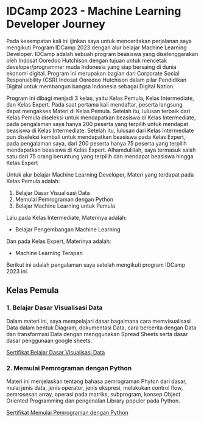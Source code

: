 # IDCamp 2023 - Machine Learning Developer Journey

Pada kesempatan kali ini ijinkan saya untuk menceritakan perjalanan saya mengikuti Program IDCamp 2023 dengan alur belajar Machine Learning Developer.
IDCamp adalah sebuah program beasiswa yang diselenggarakan oleh Indosat Ooredoo Hutchison dengan tujuan untuk mencetak developer/programmer muda Indonesia yang siap bersaing di dunia ekonomi digital.
Program ini merupakan bagian dari Corporate Social Responsibility (CSR) Indosat Ooredoo Hutchison dalam pilar Pendidikan Digital untuk membangun bangsa Indonesia sebagai Digital Nation.

Program ini dibagi menjadi 3 kelas, yaitu Kelas Pemula, Kelas Intermediate, dan Kelas Expert.
Pada saat pertama kali mendaftar, peserta langsung dapat mengakses Materi di Kelas Pemula.
Setelah itu, lulusan terbaik dari Kelas Pemula diseleksi untuk mendapatkan beasiswa di Kelas Intermediate, pada pengalaman saya hanya 200 peserta yang terpilih untuk mendapat beasiswa di Kelas Intermediate.
Setelah itu, lulusan dari Kelas Intermediate pun diseleksi kembali untuk mendapatkan beasiswa pada Kelas Expert, pada pengalaman saya, dari 200 peserta hanya 75 peserta yang terpilih mendapatkan beasiswa di Kelas Expert. Alhamdulillah, saya termasuk salah satu dari 75 orang beruntung yang terpilih dan mendapat beasiswa hingga Kelas Expert

Untuk alur belajar Machine Learning Developer, Materi yang terdapat pada Kelas Pemula adalah:
1. Belajar Dasar Visualisasi Data
2. Memulai Pemrograman dengan Python
3. Belajar Machine Learning untuk Pemula

Lalu pada Kelas Intermediate, Materinya adalah:
- Belajar Pengembangan Machine Learning

Dan pada Kelas Expert, Materinya adalah:
- Machine Learning Terapan

Berikut ini adalah pengalaman saya setelah mengikuti program IDCamp 2023 ini.

## Kelas Pemula

### 1. Belajar Dasar Visualisasi Data

Dalam materi ini, saya mempelajari dasar bagaimana cara memvisualisasi Data dalam bentuk Diagram, dokumentasi Data, cara bercerita dengan Data dan transformasi Data dengan menggunakan Spread Sheets serta dasar dasar penggunaan google sheets. 

[Sertifikat Belajar Dasar Visualisasi Data](https://www.dicoding.com/certificates/6RPN41LOQX2M)

### 2. Memulai Pemrograman dengan Python

Materi ini menjelaskan tentang bahasa pemrograman Phyton dari dasar, mulai jenis data, jenis operator, jenis ekspresi, melakukan control flow, pemrosesan array, operasi pada matriks, subprogram, konsep Object Oriented Programming dan pengenalan Library populer pada Python.

[Sertifikat Memulai Pemrograman dengan Python](https://www.dicoding.com/certificates/GRX52J4G3X0M)






